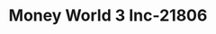---
f_zip-code: 30032
f_state-code: GA
title: Money World 3 Inc-21806
f_phone: 404-288-6322
f_city-only: Decatur
f_address: 1769 Columbia Dr Decatur
f_location-unique-id: '21806'
slug: money-world-3-inc-21806
updated-on: '2024-05-30T13:46:58.046Z'
created-on: '2024-05-30T13:36:59.803Z'
published-on: '2024-05-30T13:54:32.469Z'
f_city-state: cms/city/decatur-ga.md
f_company: cms/company/money-world-3-inc.md
f_state: cms/state/georgia.md
layout: '[payday-loan].html'
tags: payday-loan
---